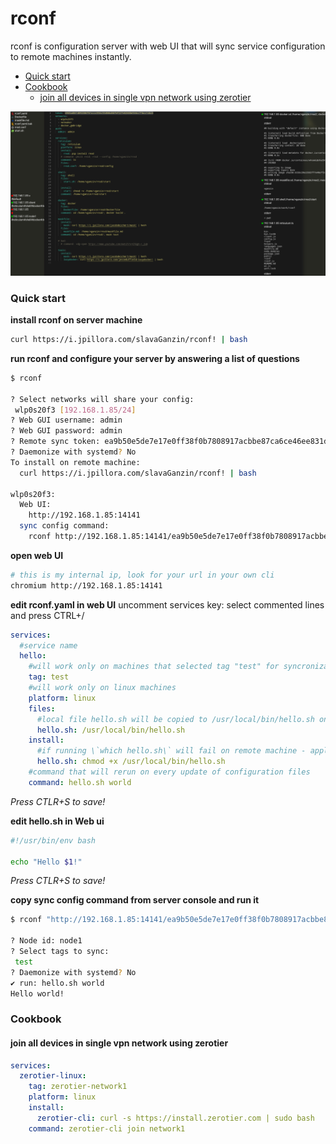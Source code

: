 # rconf

rconf is configuration server with web UI that will sync service configuration to remote machines instantly.

<!-- toc -->
- [Quick start](#quick-start)
- [Cookbook](#cookbook)
  * [join all devices in single vpn network using zerotier](#join-all-devices-in-single-vpn-network-using-zerotier)
<!-- tocstop -->
![](./docs/ui.png)


### Quick start
**install rconf on server machine**
```bash
curl https://i.jpillora.com/slavaGanzin/rconf! | bash
```

**run rconf and configure your server by answering a list of questions**
```bash
$ rconf                                                                                                                               

? Select networks will share your config:
 wlp0s20f3 [192.168.1.85/24]
? Web GUI username: admin
? Web GUI password: admin
? Remote sync token: ea9b50e5de7e17e0ff38f0b7808917acbbe87ca6ce46ee831d5c009bf87a2049
? Daemonize with systemd? No
To install on remote machine:
  curl https://i.jpillora.com/slavaGanzin/rconf! | bash

wlp0s20f3:
  Web UI:
    http://192.168.1.85:14141  
  sync config command:
    rconf http://192.168.1.85:14141/ea9b50e5de7e17e0ff38f0b7808917acbbe87ca6ce46ee831d5c009bf87a2049
```

**open web UI**
```bash
# this is my internal ip, look for your url in your own cli
chromium http://192.168.1.85:14141
```

**edit rconf.yaml in web UI**
uncomment services key: select commented lines and press CTRL+/

```yaml
services:
  #service name
  hello:
    #will work only on machines that selected tag "test" for syncronization
    tag: test
    #will work only on linux machines
    platform: linux
    files:
      #local file hello.sh will be copied to /usr/local/bin/hello.sh on remote machine
      hello.sh: /usr/local/bin/hello.sh
    install:
      #if running \`which hello.sh\` will fail on remote machine - apply \`chmod\`
      hello.sh: chmod +x /usr/local/bin/hello.sh
    #command that will rerun on every update of configuration files
    command: hello.sh world
```
*Press CTLR+S to save!*

**edit hello.sh in Web ui**
```bash
#!/usr/bin/env bash

echo "Hello $1!"
```
*Press CTLR+S to save!*

**copy sync config command from server console and run it**
```bash
$ rconf "http://192.168.1.85:14141/ea9b50e5de7e17e0ff38f0b7808917acbbe87ca6ce46ee831d5c009bf87a2049"

? Node id: node1
? Select tags to sync:
 test
? Daemonize with systemd? No
✔ run: hello.sh world
Hello world!
```

### Cookbook

#### join all devices in single vpn network using zerotier
```yaml
services:
  zerotier-linux:
    tag: zerotier-network1
    platform: linux
    install:
      zerotier-cli: curl -s https://install.zerotier.com | sudo bash
    command: zerotier-cli join network1
```
